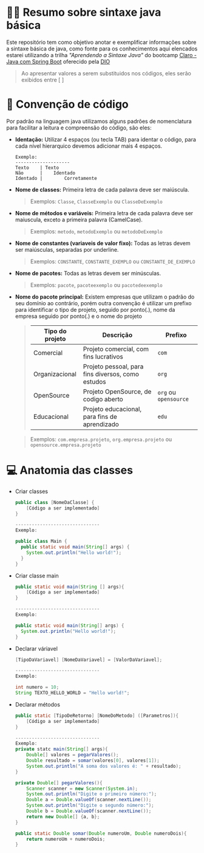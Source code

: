 
# ✍🏽 Resumo sobre sintaxe java básica

Este repositório tem como objetivo anotar e exemplificar informações sobre a sintaxe básica de java, como fonte para os conhecimentos aqui elencados estarei utilizando a trilha _"Aprendendo a Sintaxe Java"_ do bootcamp [Claro - Java com Spring Boot](https://web.dio.me/track/coding-the-future-claro-java-spring-boot) oferecido pela [DIO](web.dio.m)
>Ao apresentar valores a serem substituidos nos códigos, eles serão exibidos entre [ ]

# 📝 Convenção de código
Por padrão na linguagem java utilizamos alguns padrões de nomenclatura para facilitar a leitura e compreensão do código, são eles:
- **Identação:** Utilizar 4 espaços (ou tecla TAB) para identar o código, para cada nível hierarquico devemos adicionar mais 4 espaços.
  ~~~
  Exemplo:
  --------------------
  Texto    | Texto
  Não      |    Identado
  Identado |        Corretamente
  ~~~
- **Nome de classes:** Primeira letra de cada palavra deve ser maiúscula.
  >Exemplos: `Classe`, `ClasseExemplo` ou `ClasseDeExemplo`
- **Nome de métodos e variáveis:** Primeira letra de cada palavra deve ser maiuscula, exceto a primeira palavra (CamelCase).
  >Exemplos: `metodo`, `metodoExemplo` ou `metodoDeExemplo`
- **Nome de constantes (variaveis de valor fixo):** Todas as letras devem ser maiúsculas, separadas por underline.
  >Exemplos: `CONSTANTE`, `CONSTANTE_EXEMPLO` ou `CONSTANTE_DE_EXEMPLO`
- **Nome de pacotes:** Todas as letras devem ser minúsculas.
  >Exemplos: `pacote`, `pacoteexemplo` ou `pacotedeexemplo`
- **Nome do pacote principal:** Existem empresas que utilizam o padrão do seu domínio ao contrário, porém outra convenção é utilizar um prefixo para identificar o tipo de projeto, seguido por ponto(.), nome da empresa seguido por ponto(.) e o nome do projeto
  >| Tipo do projeto | Descrição                                         | Prefixo                |
  > |-----------------|---------------------------------------------------|------------------------|
  > | Comercial       | Projeto comercial, com fins lucrativos            | `com`                  |
  > | Organizacional  | Projeto pessoal, para fins diversos, como estudos | `org`                  |
  > | OpenSource      | Projeto OpenSource, de codigo aberto              | `org`  ou `opensource` |
  > | Educacional     | Projeto educacional, para fins de aprendizado     | `edu`                  |
   
  >Exemplos: `com.empresa.projeto`, `org.empresa.projeto` ou `opensource.empresa.projeto` 



# 💻 Anatomia das classes
- Criar classes
    ~~~java
    public class [NomeDaClasse] {   
        [Código a ser implementado]
    }
  
  -------------------------------
  Exemplo:
  
  public class Main {
      public static void main(String[] args) {
        System.out.println("Hello world!");
      }
  }  
    ~~~
- Criar classe main
    ~~~java
    public static void main(String [] args){
        [Código a ser implementado]
    }
  
  -------------------------------
  Exemplo:
  
    public static void main(String[] args) {
      System.out.println("Hello world!");
    }
    ~~~
- Declarar váriavel
    ~~~java
    [TipoDaVariavel] [NomeDaVariavel] = [ValorDaVariavel];
  
  -------------------------------
  Exemplo:
  
    int numero = 10;
    String TEXTO_HELLO_WORLD = "Hello world!";
    ~~~
- Declarar métodos
    ~~~java
   public static [TipoDeRetorno] [NomeDoMetodo] ([Parametros]){
        [Código a ser implementado]
    }
  
  -------------------------------
  Exemplo:
    private statc main(String[] args){
        Double[] valores = pegarValores();
        Double resultado = somar(valores[0], valores[1]);
        System.out.println("A soma dos valores é: " + resultado);
    }
  
    private Double[] pegarValores(){
        Scanner scanner = new Scanner(System.in);
        System.out.println("Digite o primeiro número:");
        Double a = Double.valueOf(scanner.nextLine());
        System.out.println("Digite o segundo número:");
        Double b = Double.valueOf(scanner.nextLine());
        return new Double[] {a, b};
    }
  
    public static Double somar(Double numeroUm, Double numeroDois){
        return numeroUm + numeroDois;
    }
    ~~~
